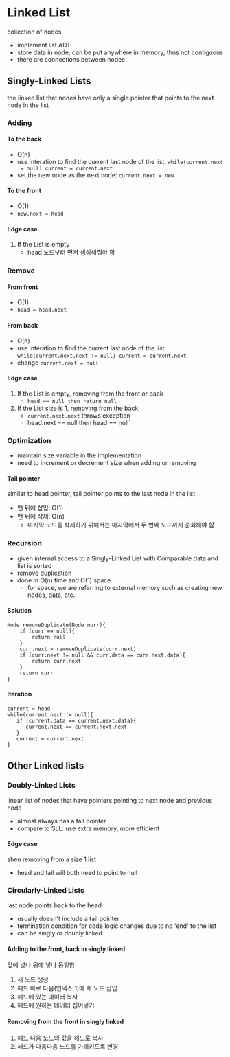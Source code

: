 # Linked List

collection of nodes

- implement list ADT
- store data in node; can be put anywhere in memory, thus not contiguous
- there are connections between nodes

## Singly-Linked Lists

the linked list that nodes have only a single pointer that points to the next node in the list

### Adding

#### To the back

- O(n)
- use interation to find the current last node of the list: `while(current.next != null) current = current.next`
- set the new node as the next node: `current.next = new`

#### To the front

- O(1)
- `new.next = head`

#### Edge case

1. If the List is empty
    - head 노드부터 먼저 생성해줘야 함

### Remove

#### From front

- O(1)
- `head = head.next`

#### From back

- O(n)
- use interation to find the current last node of the list: `while(current.next.next != null) current = current.next`
- change `current.next = null`

#### Edge case

1. If the List is empty, removing from the front or back
    - `head == null then return null`
2. If the List size is 1, removing from the back
    - `current.next.next` throws exception
    - head.next == null then head == null`

### Optimization

- maintain size variable in the implementation
- need to increment or decrement size when adding or removing

#### Tail pointer

similar to head pointer, tail pointer points to the last node in the list

- 맨 뒤에 삽입: O(1)
- 맨 뒤에 삭제: O(n)
  - 마지막 노드를 삭제하기 위해서는 마지막에서 두 번째 노드까지 순회해야 함

### Recursion

- given internal access to a Singly-Linked List with Comparable data and list is sorted
- remove duplication
- done in O(n) time and O(1) space
  - for space, we are referring to external memory such as creating new nodes, data, etc.

#### Solution

```
Node removeDuplicate(Node nurr){
	if (curr == null){
		return null
	}
	curr.next = removeDuplicate(curr.next)
	if (curr.next != null && curr.data == curr.next.data){
		return curr.next
	}
	return curr
}
```

#### Iteration

```
current = head
while(current.next != null){
   if (current.data == current.next.data){
      current.next == current.next.next
   }
   current = current.next
}
```

## Other Linked lists

### Doubly-Linked Lists

linear list of nodes that have pointers pointing to next node and previous node

- almost always has a tail pointer
- compare to SLL: use extra memory, more efficient

#### Edge case

shen removing from a size 1 list

- head and tail will both need to point to null

### Circularly-Linked Lists

last node points back to the head

- usually doesn't include a tail pointer
- termination condition for code logic changes due to no 'end' to the list
- can be singly or doubly linked

#### Adding to the front, back in singly linked

앞에 넣나 뒤에 넣나 동일함

1. 새 노드 생성
2. 헤드 바로 다음(인덱스 1)에 새 노드 삽입
3. 헤드에 있는 데이터 복사
4. 헤드에 원하는 데이터 집어넣기

#### Removing from the front in singly linked

1. 헤드 다음 노드의 값을 헤드로 복사
2. 헤드가 다음다음 노드를 가리키도록 변경
